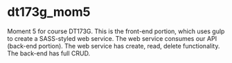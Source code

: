 # dt173g_mom5
Moment 5 for course DT173G. This is the front-end portion, which uses gulp to create a SASS-styled web service. The web service consumes our API (back-end portion). The web service has create, read, delete functionality. The back-end has full CRUD.
